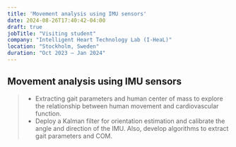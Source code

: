 ```yaml
---
title: 'Movement analysis using IMU sensors'
date: 2024-08-26T17:40:42-04:00
draft: true
jobTitle: "Visiting student"
company: "Intelligent Heart Technology Lab (I-HeaL)"
location: "Stockholm, Sweden"
duration: "Oct 2023 – Jan 2024"
---
```


## Movement analysis using IMU sensors

> * Extracting gait parameters and human center of mass to explore the relationship between human movement and cardiovascular function.
> * Deploy a Kalman filter for orientation estimation and calibrate the angle and direction of the IMU. Also, develop algorithms to extract gait parameters and COM.
